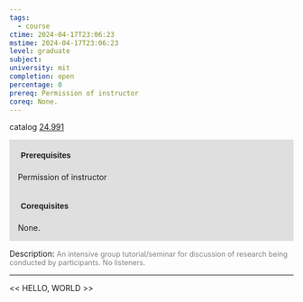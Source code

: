 ```yaml
---
tags:
  - course
ctime: 2024-04-17T23:06:23
mstime: 2024-04-17T23:06:23
level: graduate
subject: 
university: mit
completion: open
percentage: 0
prereq: Permission of instructor
coreq: None.
---
```


catalog [24.991](http://student.mit.edu/catalog/m24b.html#24.991)

<span style="display: block; padding: 15px; background-color: rgb(100, 100, 100, 0.2);"><font id="m_prereq2829_0" style="display: block; font-family: Arial, sans-serif; font-weight: bold; padding: 5px">Prerequisites</font><br><span id="prereq2829_0">Permission of instructor</span></span>
<span style="display: block; padding: 15px; background-color: rgb(100, 100, 100, 0.2);"><font id="m_coreq2829_0" style="display: block; font-family: Arial, sans-serif; font-weight: bold; padding: 5px">Corequisites</font><br><span id="coreq2829_0">None.</span></span>

<font style="">Description:</font>
<font style="color: grey; font-size: 0.8rem;">An intensive group tutorial/seminar for discussion of research being conducted by participants. No listeners.</font>



---

<< HELLO, WORLD >>
